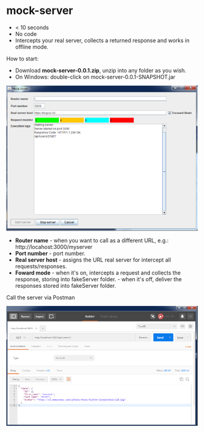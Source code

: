 # mock-server

- < 10 seconds
- No code
- Intercepts your real server, collects a returned response and works in offline mode.

How to start:

- Download <b>mock-server-0.0.1.zip</b>, unzip into any folder as you wish.
- On Windows: double-click on mock-server-0.0.1-SNAPSHOT.jar 

![alt tag](https://github.com/andersonfonseka/mock-server/blob/master/images/mock-server.png)

- <b>Router name</b> - when you want to call as a different URL, e.g.: http://locahost:3000/myserver
- <b>Port number</b> - port number.
- <b>Real server host</b> - assigns the URL real server for intercept all requests/responses.
- <b>Foward mode</b> 
		- when it's on, intercepts a request and collects the response, storing into fakeServer folder.
		- when it's off, deliver the responses stored into fakeServer folder.


Call the server via Postman

![alt tag](https://github.com/andersonfonseka/mock-server/blob/master/images/postman.png)


